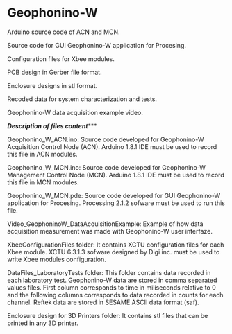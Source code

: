# Geophonino-W
Arduino source code of ACN and MCN.

Source code for GUI Geophonino-W application for Procesing.

Configuration files for Xbee modules.

PCB design in Gerber file format.

Enclosure designs in stl format.

Recoded data for system characterization and tests.

Geophonino-W data acquisition example video.


*******Description of files content**********

Geophonino_W_ACN.ino: Source code developed for Geophonino-W Acquisition Control Node (ACN). Arduino 1.8.1 IDE must be used to record this file in ACN modules.

Geophonino_W_MCN.ino: Source code developed for Geophonino-W Management Control Node (MCN). Arduino 1.8.1 IDE must be used to record this file in MCN modules.

Geophonino_W_MCN.pde: Source code developed for GUI Geophonino-W application for Procesing. Processing 2.1.2 sofware must be used to run this file. 

Video_GeophoninoW_DataAcquisitionExample: Example of how data acquisition measurement was made with Geophonino-W user interfaze.

XbeeConfigurationFiles folder: It contains XCTU configuration files for each Xbee module. XCTU 6.3.1.3 sofware designed by Digi inc. must be used to write Xbee modules configuration.

DataFiles_LaboratoryTests folder: This folder contains data recorded in each laboratory test. Geophonino-W data are stored in comma separated values files. First column corresponds to time in miliseconds relative to 0 and the following columns corresponds to data recorded in counts for each channel. Reftek data are stored in SESAME ASCII data format (saf).

Enclosure design for 3D Printers folder: It contains stl files that can be printed in any 3D printer.
